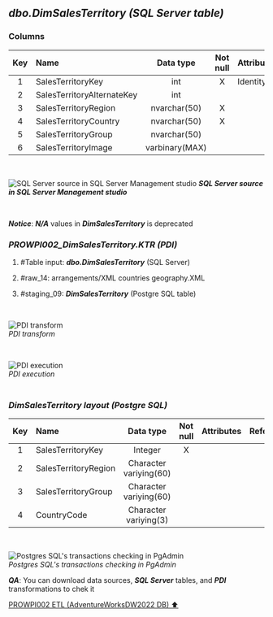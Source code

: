 ## **_dbo.DimSalesTerritory (SQL Server table)_**  

### Columns  

| Key	| Name                       | Data type      | Not null | Attributes | References            | Description |
| :-: | :------------------------- | :------------: | :------: | :--------- | :-------------------- | :-----------|
| 1   | SalesTerritoryKey          | int            | X        | Identity   |                       | PK          |
| 2   | SalesTerritoryAlternateKey | int            |          |            |                       | deprecated  |
| 3   | SalesTerritoryRegion       | nvarchar(50)   | X        |            |                       |             |
| 4   | SalesTerritoryCountry      | nvarchar(50)   | X        |            |                       |             |
| 5   | SalesTerritoryGroup        | nvarchar(50)   |          |            |                       |             |
| 6   | SalesTerritoryImage        | varbinary(MAX) |          |            |                       | deprecated  |

   <p><br></p>  

![SQL Server source in SQL Server Management studio](https://i.imgur.com/ZrlxLQB.png) 
**_SQL Server source in SQL Server Management studio_**  

   <p><br></p>  

**_Notice_**: **_N/A_** values in **_DimSalesTerritory_** is deprecated  

### **_PROWPI002\_DimSalesTerritory.KTR (PDI)_**   
1. #Table input: **_dbo.DimSalesTerritory_** (SQL Server)   
2. #raw_14: arrangements/XML countries geography.XML  
3. #staging_09: **_DimSalesTerritory_** (Postgre SQL table) 
 
   <p><br></p>  

  ![PDI transform](https://i.imgur.com/I9vysve.png)   
  _PDI transform_  

  <p><br></p>  

  ![PDI execution](https://i.imgur.com/S4As0gi.png)  
  _PDI execution_ 

### **_<p><br>DimSalesTerritory layout (Postgre SQL)</p>_**  

  | Key | Name                  | Data type             | Not null | Attributes | References            | Description  | Metadata |
  | :-: | :-------------------- | :-------------------: | :------: | :--------- | :-------------------- | :----------- | :------- |
  | 1   | SalesTerritoryKey     | Integer               | X        |            |                       | PK           |          |  
  | 2   | SalesTerritoryRegion  | Character variying(60)|          |            |                       |              |          |
  | 3   | SalesTerritoryGroup   | Character variying(60)|          |            |                       |              |          |
  | 4   | CountryCode           | Character variying(3) |          |            |                       | FK           |          |
  
   <p><br></p>  
 
  ![Postgres SQL's transactions checking in PgAdmin](https://i.imgur.com/NQUEYEj.png)  
  _Postgres SQL's transactions checking in PgAdmin_  

  **_QA_**: You can download data sources, **_SQL Server_** tables, and **_PDI_** transformations to chek it  

[PROWPI002 ETL (AdventureWorksDW2022 DB) :arrow_up:](prowpi002_etl_adventureworksdw2022_db.md)